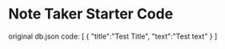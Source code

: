 # Note Taker Starter Code
original db.json code:
[
    {
        "title":"Test Title",
        "text":"Test text"
    }
]